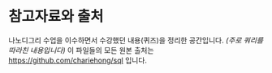 # 참고자료와 출처
나노디그리 수업을 이수하면서 수강했던 내용(퀴즈)을 정리한 공간입니다.
*(주로 쿼리를 따라친 내용입니다)*
    이 파일들의 모든 원본 출처는 https://github.com/chariehong/sql 입니다.
